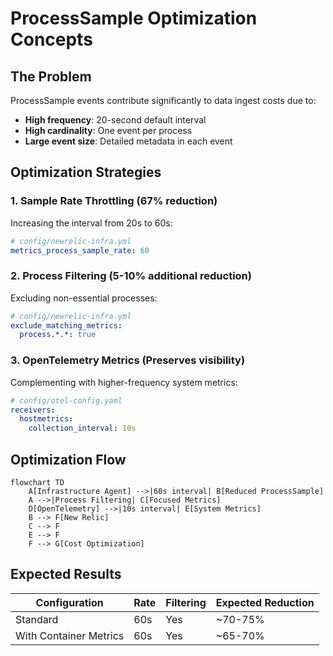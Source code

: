 # ProcessSample Optimization Concepts

## The Problem

ProcessSample events contribute significantly to data ingest costs due to:

- **High frequency**: 20-second default interval
- **High cardinality**: One event per process
- **Large event size**: Detailed metadata in each event

## Optimization Strategies

### 1. Sample Rate Throttling (67% reduction)

Increasing the interval from 20s to 60s:

```yaml
# config/newrelic-infra.yml
metrics_process_sample_rate: 60
```

### 2. Process Filtering (5-10% additional reduction)

Excluding non-essential processes:

```yaml
# config/newrelic-infra.yml
exclude_matching_metrics:
  process.*.*: true
```

### 3. OpenTelemetry Metrics (Preserves visibility)

Complementing with higher-frequency system metrics:

```yaml
# config/otel-config.yaml
receivers:
  hostmetrics:
    collection_interval: 10s
```

## Optimization Flow

```mermaid
flowchart TD
    A[Infrastructure Agent] -->|60s interval| B[Reduced ProcessSample]
    A -->|Process Filtering| C[Focused Metrics]
    D[OpenTelemetry] -->|10s interval| E[System Metrics]
    B --> F[New Relic]
    C --> F
    E --> F
    F --> G[Cost Optimization]
```

## Expected Results

| Configuration | Rate | Filtering | Expected Reduction |
|---------------|------|-----------|-------------------|
| Standard | 60s | Yes | ~70-75% |
| With Container Metrics | 60s | Yes | ~65-70% |